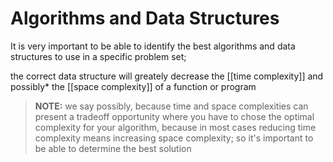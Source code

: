 # Algorithms and Data Structures

It is very important to be able to identify the best algorithms and data structures to use in a specific problem set; 

the correct data structure will greately decrease the [[time complexity]] and possibly* the [[space complexity]] of a function or program

> **NOTE:** we say possibly, because time and space complexities can present a tradeoff opportunity where you have to chose the optimal complexity for your algorithm, because in most cases reducing time complexity means increasing space complexity; so it's important to be able to determine the best solution